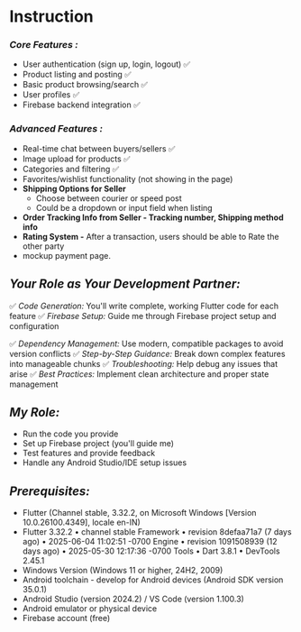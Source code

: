 # Instruction

### *Core Features :*

- User authentication (sign up, login, logout)  ✅
- Product listing and posting ✅
- Basic product browsing/search ✅
- User profiles ✅
- Firebase backend integration ✅

### *Advanced Features  :*

- Real-time chat between buyers/sellers ✅
- Image upload for products ✅
- Categories and filtering  ✅
- Favorites/wishlist functionality (not showing in the page)
- **Shipping Options for Seller**
  - Choose between courier or speed post
  - Could be a dropdown or input field when listing
- **Order Tracking Info from Seller - Tracking number, Shipping method info**
- **Rating System -** After a transaction, users should be able to Rate the other party
- mockup payment page. 

## *Your Role as Your Development Partner:*

✅ *Code Generation:* You'll write complete, working Flutter code for each feature
✅ *Firebase Setup:* Guide me through Firebase project setup and configuration

✅ *Dependency Management:* Use modern, compatible packages to avoid version conflicts
✅ *Step-by-Step Guidance:* Break down complex features into manageable chunks
✅ *Troubleshooting:* Help debug any issues that arise
✅ *Best Practices:* Implement clean architecture and proper state management

## *My Role:*

- Run the code you provide
- Set up Firebase project (you'll guide me)
- Test features and provide feedback
- Handle any Android Studio/IDE setup issues



## *Prerequisites:*

- Flutter (Channel stable, 3.32.2, on Microsoft Windows [Version 10.0.26100.4349], locale en-IN)
- Flutter 3.32.2 • channel stable
Framework • revision 8defaa71a7 (7 days ago) • 2025-06-04 11:02:51 -0700
Engine • revision 1091508939 (12 days ago) • 2025-05-30 12:17:36 -0700
Tools • Dart 3.8.1 • DevTools 2.45.1
- Windows Version (Windows 11 or higher, 24H2, 2009)
- Android toolchain - develop for Android devices (Android SDK version 35.0.1)
- Android Studio (version 2024.2) /  VS Code (version 1.100.3)
- Android emulator or physical device
- Firebase account (free)


